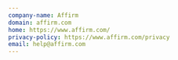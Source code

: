 ```yaml
---
company-name: Affirm
domain: affirm.com
home: https://www.affirm.com/
privacy-policy: https://www.affirm.com/privacy
email: help@affirm.com
---
```




